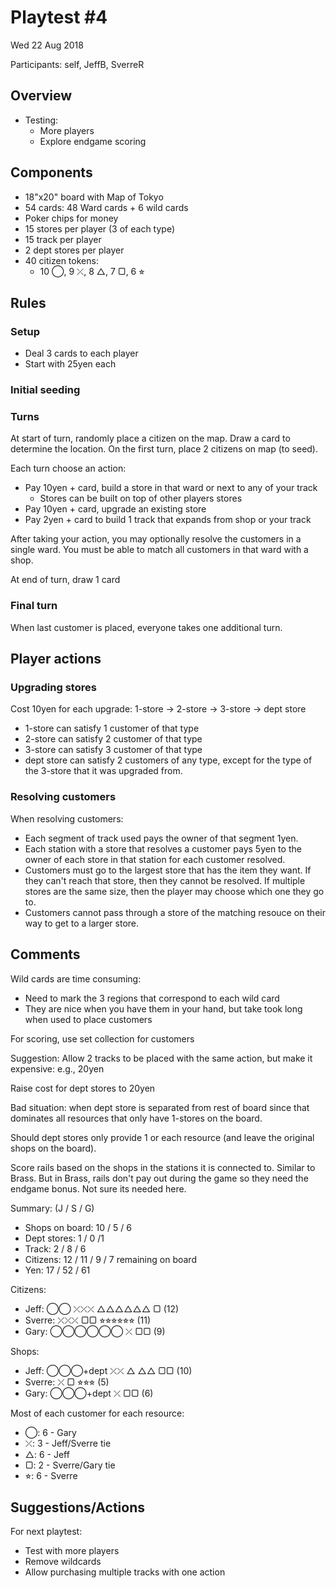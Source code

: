 # Playtest #4

Wed 22 Aug 2018

Participants: self, JeffB, SverreR

## Overview

* Testing:
	* More players
	* Explore endgame scoring

## Components

* 18"x20" board with Map of Tokyo
* 54 cards: 48 Ward cards + 6 wild cards
* Poker chips for money
* 15 stores per player (3 of each type)
* 15 track per player
* 2 dept stores per player
* 40 citizen tokens:
	* 10 ◯, 9 ⤫, 8 △, 7 ▢, 6 ⭐︎

## Rules

### Setup

* Deal 3 cards to each player
* Start with 25yen each

### Initial seeding


### Turns

At start of turn, randomly place a citizen on the map. Draw a card to determine the location. On the first turn, place 2 citizens on map (to seed).

Each turn choose an action:

* Pay 10yen + card, build a store in that ward or next to any of your track
	* Stores can be built on top of other players stores
* Pay 10yen + card, upgrade an existing store
* Pay 2yen + card to build 1 track that expands from shop or your track

After taking your action, you may optionally resolve the customers in a single ward. You must be able to match all customers in that ward with a shop.

At end of turn, draw 1 card

### Final turn

When last customer is placed, everyone takes one additional turn.

## Player actions

### Upgrading stores

Cost 10yen for each upgrade: 1-store -> 2-store -> 3-store -> dept store

* 1-store can satisfy 1 customer of that type
* 2-store can satisfy 2 customer of that type
* 3-store can satisfy 3 customer of that type
* dept store can satisfy 2 customers of any type, except for the type of the 3-store that it was upgraded from.

### Resolving customers

When resolving customers:

* Each segment of track used pays the owner of that segment 1yen.
* Each station with a store that resolves a customer pays 5yen to the owner of each store in that station for each customer resolved.
* Customers must go to the largest store that has the item they want. If they can't reach that store, then they cannot be resolved. If multiple stores are the same size, then the player may choose which one they go to.
* Customers cannot pass through a store of the matching resouce on their way to get to a larger store.
 
## Comments

Wild cards are time consuming:

* Need to mark the 3 regions that correspond to each wild card
* They are nice when you have them in your hand, but take took long when used to place customers

For scoring, use set collection for customers

Suggestion: Allow 2 tracks to be placed with the same action, but make it expensive: e.g., 20yen

Raise cost for dept stores to 20yen

Bad situation: when dept store is separated from rest of board since that dominates all resources that only have 1-stores on the board.

Should dept stores only provide 1 or each resource (and leave the original shops on the board).

Score rails based on the shops in the stations it is connected to. Similar to Brass. But in Brass, rails don't pay out during the game so they need the endgame bonus. Not sure its needed here.

Summary: (J / S / G)

* Shops on board: 10 / 5 / 6
* Dept stores: 1 / 0 /1
* Track: 2 / 8 / 6
* Citizens: 12 / 11 / 9 / 7 remaining on board
* Yen: 17 / 52 / 61

Citizens:

* Jeff: ◯◯ ⤫⤫⤫ △△△△△△ ▢ (12)
* Sverre: ⤫⤫⤫ ▢▢ ⭐︎⭐︎⭐︎⭐︎⭐︎⭐︎ (11)
* Gary: ◯◯◯◯◯◯ ⤫ ▢▢ (9)

Shops:

* Jeff: ◯◯◯+dept ⤫⤫ △ △△ ▢▢ (10)
* Sverre: ⤫ ▢ ⭐︎⭐︎⭐︎ (5)
* Gary: ◯◯◯+dept ⤫ ▢▢ (6)

Most of each customer for each resource:

* ◯: 6 - Gary
* ⤫: 3 - Jeff/Sverre tie
* △: 6 - Jeff
* ▢: 2 - Sverre/Gary tie
* ⭐︎: 6 - Sverre

## Suggestions/Actions

For next playtest:

* Test with more players
* Remove wildcards
* Allow purchasing multiple tracks with one action
